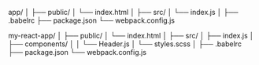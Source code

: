 app/
│
├── public/
│   └── index.html
│
├── src/
│   └── index.js
│
├── .babelrc
├── package.json
└── webpack.config.js


my-react-app/
│
├── public/
│   └── index.html
│
├── src/
│   ├── index.js
│   ├── components/
│   │   └── Header.js
│   └── styles.scss
│
├── .babelrc
├── package.json
└── webpack.config.js